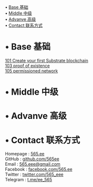 • [Base 基础](#index1)  
• [Middle 中级](#index2)  
• [Advanve 高级](#index3)  
• [Contact 联系方式](#index99)  

# <span id='index1'>• Base 基础</span>  
[101 Create your first Substrate blockchain](https://github.com/565ee/Substrate_EN/blob/main/101%20Create%20your%20first%20Substrate%20blockchain.md)  
[103 proof of existence](https://github.com/565ee/Substrate_EN/blob/main/103%20proof%20of%20existence.md)  
[105 permissioned network](https://github.com/565ee/Substrate_EN/blob/main/105%20permissioned%20network.md)   

# <span id='index2'>• Middle 中级</span>  
 

# <span id='index3'>• Advanve 高级</span>  

# <span id='index99'>• Contact 联系方式</span>  
Homepage   : [565.ee](https://565.ee)  
GitHub     : [github.com/565ee](https://github.com/565ee)  
Email      : 565.eee@gmail.com  
Facebook   : [facebook.com/565.ee](https://facebook.com/565.ee)  
Twitter    : [twitter.com/565_eee](https://twitter.com/565_eee)  
Telegram   : [t.me/ee_565](https://t.me/ee_565) 

